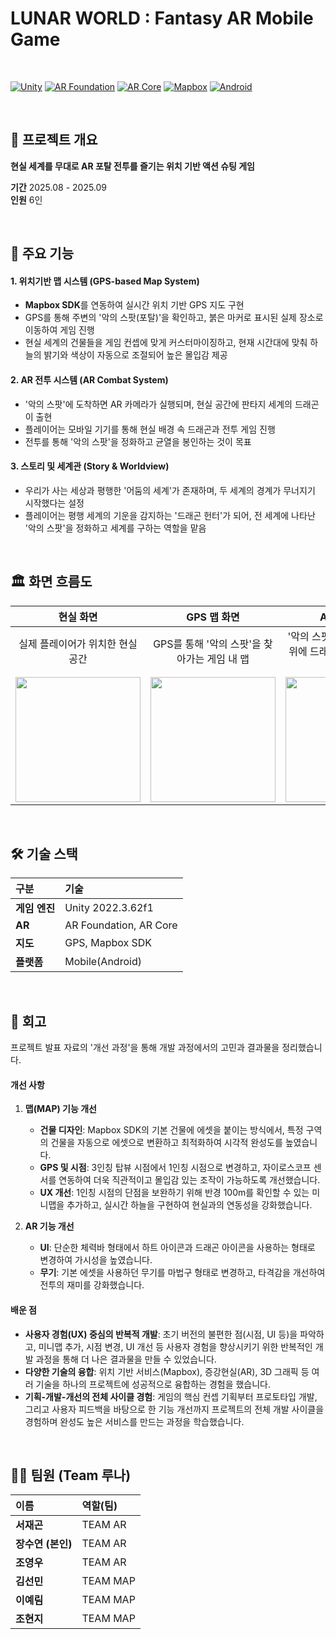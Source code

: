 # LUNAR WORLD : Fantasy AR Mobile Game

<br>

[![Unity](https://img.shields.io/badge/Unity-2022.3.62f1-black?logo=unity)](https://unity.com/)
[![AR Foundation](https://img.shields.io/badge/AR_Foundation-Unity-grey)](https://docs.unity3d.com/Packages/com.unity.xr.arfoundation@5.0/manual/index.html)
[![AR Core](https://img.shields.io/badge/AR_Core-Google-orange?logo=google)](https://developers.google.com/ar)
[![Mapbox](https://img.shields.io/badge/Mapbox-SDK-4264fb?logo=mapbox)](https://www.mapbox.com/)
[![Android](https://img.shields.io/badge/Android-Platform-3DDC84?logo=android)](https://www.android.com/)

<br>

## 📖 프로젝트 개요

**현실 세계를 무대로 AR 포탈 전투를 즐기는 위치 기반 액션 슈팅 게임**
  
**기간** 2025.08 - 2025.09  
**인원** 6인

<br>

## 🚀 주요 기능

#### 1. 위치기반 맵 시스템 (GPS-based Map System)

-   **Mapbox SDK**를 연동하여 실시간 위치 기반 GPS 지도 구현
-   GPS를 통해 주변의 '악의 스팟(포탈)'을 확인하고, 붉은 마커로 표시된 실제 장소로 이동하여 게임 진행
-   현실 세계의 건물들을 게임 컨셉에 맞게 커스터마이징하고, 현재 시간대에 맞춰 하늘의 밝기와 색상이 자동으로 조절되어 높은 몰입감 제공

#### 2. AR 전투 시스템 (AR Combat System)

-   '악의 스팟'에 도착하면 AR 카메라가 실행되며, 현실 공간에 판타지 세계의 드래곤이 출현
-   플레이어는 모바일 기기를 통해 현실 배경 속 드래곤과 전투 게임 진행
-   전투를 통해 '악의 스팟'을 정화하고 균열을 봉인하는 것이 목표

#### 3. 스토리 및 세계관 (Story & Worldview)

-   우리가 사는 세상과 평행한 '어둠의 세계'가 존재하며, 두 세계의 경계가 무너지기 시작했다는 설정
-   플레이어는 평행 세계의 기운을 감지하는 '드래곤 헌터'가 되어, 전 세계에 나타난 '악의 스팟'을 정화하고 세계를 구하는 역할을 맡음

<br>

## 🏛️ 화면 흐름도


| **현실 화면** | **GPS 맵 화면** | **AR 전투 화면** |
| :---: |:---:|:---:|
| 실제 플레이어가 위치한 현실 공간 | GPS를 통해 '악의 스팟'을 찾아가는 게임 내 맵 | '악의 스팟' 도착 시 현실 배경 위에 드래곤이 나타나는 전투 화면 |
| <img src="https://github.com/user-attachments/assets/b2488a0e-4ddb-449e-8c82-1dd7f4007b8a" width="200"/> | <img src="https://github.com/user-attachments/assets/7b587d60-7117-48f8-b327-0bb183a6b83f" width="200"/> | <img src="https://github.com/user-attachments/assets/05b1c4b1-e737-4d6d-8884-60c7f26f21c2" width="200"/> |

<br>

## 🛠️ 기술 스택

| 구분 | 기술 |
| :--- | :--- |
| **게임 엔진** | Unity 2022.3.62f1 |
| **AR** | AR Foundation, AR Core |
| **지도** | GPS, Mapbox SDK |
| **플랫폼** | Mobile(Android) |

<br>

## 🤔 회고

프로젝트 발표 자료의 '개선 과정'을 통해 개발 과정에서의 고민과 결과물을 정리했습니다.

#### 개선 사항

1.  **맵(MAP) 기능 개선**
    -   **건물 디자인**: Mapbox SDK의 기본 건물에 에셋을 붙이는 방식에서, 특정 구역의 건물을 자동으로 에셋으로 변환하고 최적화하여 시각적 완성도를 높였습니다.
    -   **GPS 및 시점**: 3인칭 탑뷰 시점에서 1인칭 시점으로 변경하고, 자이로스코프 센서를 연동하여 더욱 직관적이고 몰입감 있는 조작이 가능하도록 개선했습니다.
    -   **UX 개선**: 1인칭 시점의 단점을 보완하기 위해 반경 100m를 확인할 수 있는 미니맵을 추가하고, 실시간 하늘을 구현하여 현실과의 연동성을 강화했습니다.

2.  **AR 기능 개선**
    -   **UI**: 단순한 체력바 형태에서 하트 아이콘과 드래곤 아이콘을 사용하는 형태로 변경하여 가시성을 높였습니다.
    -   **무기**: 기본 에셋을 사용하던 무기를 마법구 형태로 변경하고, 타격감을 개선하여 전투의 재미를 강화했습니다.

#### 배운 점

-   **사용자 경험(UX) 중심의 반복적 개발**: 초기 버전의 불편한 점(시점, UI 등)을 파악하고, 미니맵 추가, 시점 변경, UI 개선 등 사용자 경험을 향상시키기 위한 반복적인 개발 과정을 통해 더 나은 결과물을 만들 수 있었습니다.
-   **다양한 기술의 융합**: 위치 기반 서비스(Mapbox), 증강현실(AR), 3D 그래픽 등 여러 기술을 하나의 프로젝트에 성공적으로 융합하는 경험을 했습니다.
-   **기획-개발-개선의 전체 사이클 경험**: 게임의 핵심 컨셉 기획부터 프로토타입 개발, 그리고 사용자 피드백을 바탕으로 한 기능 개선까지 프로젝트의 전체 개발 사이클을 경험하며 완성도 높은 서비스를 만드는 과정을 학습했습니다.

<br>

## 👨‍💻 팀원 (Team 루나)

| 이름 | 역할(팀) |
| :--- | :--- |
| **서재곤** | TEAM AR |
| **장수연 (본인)** | TEAM AR |
| **조영우** | TEAM AR |
| **김선민** | TEAM MAP |
| **이예림** | TEAM MAP |
| **조현지** | TEAM MAP |
